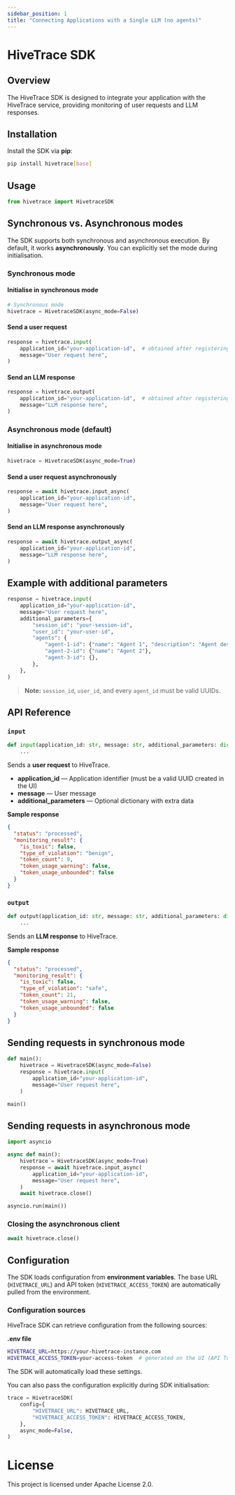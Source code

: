 ```yaml
---
sidebar_position: 1
title: "Connecting Applications with a Single LLM (no agents)"
---
```


# HiveTrace SDK

## Overview

The HiveTrace SDK is designed to integrate your application with the HiveTrace service, providing monitoring of user requests and LLM responses.

## Installation

Install the SDK via **pip**:

```bash
pip install hivetrace[base]
```

## Usage

```python
from hivetrace import HivetraceSDK
```

## Synchronous vs. Asynchronous modes

The SDK supports both synchronous and asynchronous execution. By default, it works **asynchronously**. You can explicitly set the mode during initialisation.

### Synchronous mode

#### Initialise in synchronous mode

```python
# Synchronous mode
hivetrace = HivetraceSDK(async_mode=False)
```

#### Send a user request

```python
response = hivetrace.input(
    application_id="your-application-id",  # obtained after registering the application in the UI
    message="User request here",
)
```

#### Send an LLM response

```python
response = hivetrace.output(
    application_id="your-application-id",  # obtained after registering the application in the UI
    message="LLM response here",
)
```

### Asynchronous mode (default)

#### Initialise in asynchronous mode

```python
hivetrace = HivetraceSDK(async_mode=True)
```

#### Send a user request asynchronously

```python
response = await hivetrace.input_async(
    application_id="your-application-id",
    message="User request here",
)
```

#### Send an LLM response asynchronously

```python
response = await hivetrace.output_async(
    application_id="your-application-id",
    message="LLM response here",
)
```

## Example with additional parameters

```python
response = hivetrace.input(
    application_id="your-application-id",
    message="User request here",
    additional_parameters={
        "session_id": "your-session-id",
        "user_id": "your-user-id",
        "agents": {
            "agent-1-id": {"name": "Agent 1", "description": "Agent description"},
            "agent-2-id": {"name": "Agent 2"},
            "agent-3-id": {},
        },
    },
)
```

> **Note:** `session_id`, `user_id`, and every `agent_id` must be valid UUIDs.

## API Reference

### `input`

```python
def input(application_id: str, message: str, additional_parameters: dict | None = None) -> dict:
    ...
```

Sends a **user request** to HiveTrace.

* **application_id** — Application identifier (must be a valid UUID created in the UI)
* **message** — User message
* **additional_parameters** — Optional dictionary with extra data

**Sample response**

```json
{
  "status": "processed",
  "monitoring_result": {
    "is_toxic": false,
    "type_of_violation": "benign",
    "token_count": 9,
    "token_usage_warning": false,
    "token_usage_unbounded": false
  }
}
```

### `output`

```python
def output(application_id: str, message: str, additional_parameters: dict | None = None) -> dict:
    ...
```

Sends an **LLM response** to HiveTrace.

**Sample response**

```json
{
  "status": "processed",
  "monitoring_result": {
    "is_toxic": false,
    "type_of_violation": "safe",
    "token_count": 21,
    "token_usage_warning": false,
    "token_usage_unbounded": false
  }
}
```

## Sending requests in synchronous mode

```python
def main():
    hivetrace = HivetraceSDK(async_mode=False)
    response = hivetrace.input(
        application_id="your-application-id",
        message="User request here",
    )

main()
```

## Sending requests in asynchronous mode

```python
import asyncio

async def main():
    hivetrace = HivetraceSDK(async_mode=True)
    response = await hivetrace.input_async(
        application_id="your-application-id",
        message="User request here",
    )
    await hivetrace.close()

asyncio.run(main())
```

### Closing the asynchronous client

```python
await hivetrace.close()
```

## Configuration

The SDK loads configuration from **environment variables**. The base URL (`HIVETRACE_URL`) and API token (`HIVETRACE_ACCESS_TOKEN`) are automatically pulled from the environment.

### Configuration sources

HiveTrace SDK can retrieve configuration from the following sources:

**.env file**

```bash
HIVETRACE_URL=https://your-hivetrace-instance.com
HIVETRACE_ACCESS_TOKEN=your-access-token  # generated on the UI (API Tokens page)
```

The SDK will automatically load these settings.

You can also pass the configuration explicitly during SDK initialisation:

```python
trace = HivetraceSDK(
    config={
        "HIVETRACE_URL": HIVETRACE_URL,
        "HIVETRACE_ACCESS_TOKEN": HIVETRACE_ACCESS_TOKEN,
    },
    async_mode=False,
)
``` 

License
========

This project is licensed under Apache License 2.0.
